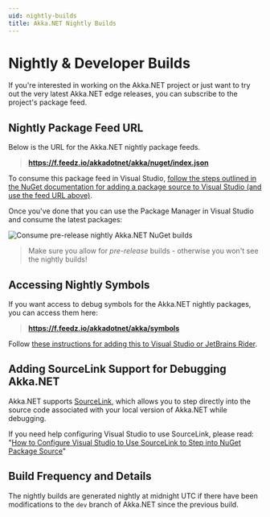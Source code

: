 ```yaml
---
uid: nightly-builds
title: Akka.NET Nightly Builds
---
```


# Nightly & Developer Builds
If you're interested in working on the Akka.NET project or just want to try out the very latest Akka.NET edge releases, you can subscribe to the project's package feed.

## Nightly Package Feed URL
Below is the URL for the Akka.NET nightly package feeds.

> **https://f.feedz.io/akkadotnet/akka/nuget/index.json**

To consume this package feed in Visual Studio, [follow the steps outlined in the NuGet documentation for adding a package source to Visual Studio (and use the feed URL above)](http://docs.nuget.org/create/hosting-your-own-nuget-feeds).

Once you've done that you can use the Package Manager in Visual Studio and consume the latest packages:

![Consume pre-release nightly Akka.NET NuGet builds](/images/nightly-builds.png)

> Make sure you allow for *pre-release* builds - otherwise you won't see the nightly builds!

## Accessing Nightly Symbols
If you want access to debug symbols for the Akka.NET nightly packages, you can access them here:

> **https://f.feedz.io/akkadotnet/akka/symbols**

Follow [these instructions for adding this to Visual Studio or JetBrains Rider](https://feedz.io/docs/package-types/symbols).

## Adding SourceLink Support for Debugging Akka.NET
Akka.NET supports [SourceLink](https://github.com/dotnet/sourcelink), which allows you to step directly into the source code associated with your local version of Akka.NET while debugging.

If you need help configuring Visual Studio to use SourceLink, please read: "[How to Configure Visual Studio to Use SourceLink to Step into NuGet Package Source](https://aaronstannard.com/visual-studio-sourcelink-setup/)"

## Build Frequency and Details

The nightly builds are generated nightly at midnight UTC if there have been modifications to the `dev` branch of Akka.NET since the previous build.
